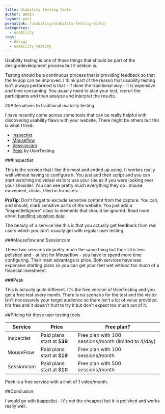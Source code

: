 ```yaml
---
title: Usability testing tools
author: admin
layout: post
permalink: /usability/usability-testing-tools/
categories:
  - usability
tags:
  - design
  - usability testing
---
```



Usability testing is one of those things that should be part of the design/development process but it seldom is. 

Testing should be a continuous process that is providing feedback so that the te app can be improved. I think part of the reason that usability testing isn't always performed is that - if done the traditional way - it is expensive and time consuming. You usually need to plan your test, recruit the participants and then analyze and interpret the results.

##Alternatives to traditional usability testing

I have recently come across some tools that can be really helpful with discovering usability flaws with your website. There might be others but this is what I tried: 

* [Inspectlet](http://www.inspectlet.com/?u=1)
* [Mouseflow](http://mouseflow.com/)
* [Sessioncam](http://www.sessioncam.com) 
* [Peek](http://peek.usertesting.com) by UserTesting.

###Inspectlet

This is the service that I like the most and ended up using. It workes really well without having to configure it. You just add their script and you can start watching individual visitors use your site as if you were looking over your shoulder. You can see pretty much everything they do : mouse movement, clicks, filled in forms etc.

**ProTip**: Don't forget to exclude sensitive content from the capture. You can, and should, mark sensitive parts of the website. You just add a "inspectletIgnore" class to elements that should be ignored. Read more about [handling sensitive data](https://www.inspectlet.com/docs#handling_sensitive_data).

The beauty of a service like this is that you actually get feedback from real users which you can't usually get with regular user testing.

###Mouseflow and Sessioncam

These two services do pretty much the same thing but their UI is less polished and - at lest for Mouseflow - you have to spend more time configuring. Their main advantage is price. Both services have less expensive starting plans so you can get your feet wet without too much of a financial investment.

###Peek

This is actually quite different. It's the free version of UserTesting and you get a free test every month. There is no scenario for the test and the visitor isn't necessarely your target audience so there isn't a lot of value provided. It's free and it doesn't hurt to try it but don't expect too much out of it.

##Pricing for these user testing tools

Service | Price	| Free plan?
--------|--------|-----------
Inspectlet | Paid plans start at $**39** | Free plan with 100 sessions/month (limited to 4/day)
MouseFlow | Paid plans start at $**19** | Free plan with 100 sessions/month
Sessioncam | Paid plans start at $**10** | Free plan with 500 sessions/month

Peek is a free service with a limit of 1 video/month.

##Conclusion

I would go with [Inspectlet](http://www.inspectlet.com/?u=1) - It's not the cheapest but it is polished and works really well.